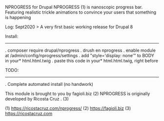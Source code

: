 NPROGRESS for Drupal
NPROGRESS (1) is  nanoscopic progress bar. Featuring realistic trickle animations to convince your users that something is happening


Log:
Sept2020 > A very first  basic working release for Drupal 8


Install:
********

. composer require drupal/nprogress
. drush en nprogress
. enable module at /admin/config/nprogress/settings
. add "style='display: none'"  to BODY in your* html.html.twig
. paste  this code in your* html.html.twig, right before </body>



TODO:
*****

. Complete automated install (no handwork)

This module is brought to you by fagioli.biz (2)
NPROGRESS is originally developed by Ricosta Cruz . (3)

(1) https://ricostacruz.com/nprogress/
(2) https://fagioli.biz
(3) https://ricostacruz.com
